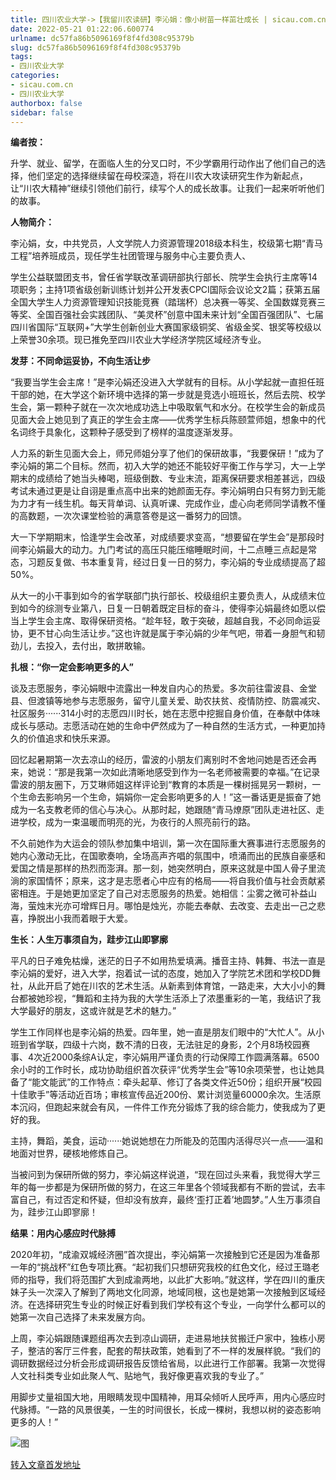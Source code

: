 ```yaml
---
title: 四川农业大学->【我留川农读研】李沁娟：像小树苗一样茁壮成长 | sicau.com.cn
date: 2022-05-21 01:22:06.600774
urlname: dc57fa86b5096169f8f4fd308c95379b
slug: dc57fa86b5096169f8f4fd308c95379b
tags: 
- 四川农业大学
categories:
- sicau.com.cn
- 四川农业大学
authorbox: false
sidebar: false
---
```

**编者按：**

升学、就业、留学，在面临人生的分叉口时，不少学霸用行动作出了他们自己的选择，他们坚定的选择继续留在母校深造，将在川农大攻读研究生作为新起点，让“川农大精神”继续引领他们前行，续写个人的成长故事。让我们一起来听听他们的故事。

**人物简介：**

李沁娟，女，中共党员，人文学院人力资源管理2018级本科生，校级第七期“青马工程”培养班成员，现任学生社团管理与服务中心主要负责人、
<!--more-->
学生公益联盟团支书，曾任省学联改革调研部执行部长、院学生会执行主席等14项职务；主持1项省级创新训练计划并公开发表CPCI国际会议论文2篇；获第五届全国大学生人力资源管理知识技能竞赛（踏瑞杯）总决赛一等奖、全国数媒竞赛三等奖、全国百强社会实践团队、“美灵杯”创意中国未来计划“全国百强团队”、七届四川省国际“互联网+”大学生创新创业大赛国家级铜奖、省级金奖、银奖等校级以上荣誉30余项。现已推免至四川农业大学经济学院区域经济专业。

**发芽：不同命运妥协，不向生活让步**

“我要当学生会主席！”是李沁娟还没进入大学就有的目标。从小学起就一直担任班干部的她，在大学这个新环境中选择的第一步就是竞选小班班长，然后去院、校学生会，第一颗种子就在一次次地成功选上中吸取氧气和水分。在校学生会的新成员见面大会上她见到了真正的学生会主席——优秀学生标兵陈颐萱师姐，想象中的代名词终于具象化，这颗种子感受到了榜样的温度逐渐发芽。

人力系的新生见面大会上，师兄师姐分享了他们的保研故事，“我要保研！”成为了李沁娟的第二个目标。然而，初入大学的她还不能较好平衡工作与学习，大一上学期末的成绩给了她当头棒喝，班级倒数、专业末流，距离保研要求相差甚远，四级考试未通过更是让自诩是重点高中出来的她颜面无存。李沁娟明白只有努力到无能为力才有一线生机。每天背单词、认真听课、完成作业，虚心向老师同学请教不懂的高数题，一次次课堂检验的满意答卷是这一番努力的回馈。

大一下学期期末，恰逢学生会改革，对成绩要求变高，“想要留在学生会”是那段时间李沁娟最大的动力。九门考试的高压只能压缩睡眠时间，十二点睡三点起是常态，习题反复做、书本重复背，经过日复一日的努力，李沁娟的专业成绩提高了超50%。

从大一的小干事到如今的省学联部门执行部长、校级组织主要负责人，从成绩末位到如今的综测专业第八，日复一日朝着既定目标的奋斗，使得李沁娟最终如愿以偿当上学生会主席、取得保研资格。“趁年轻，敢于突破，超越自我，不必同命运妥协，更不甘心向生活让步。”这也许就是属于李沁娟的少年气吧，带着一身胆气和韧劲儿，去投入，去付出，敢拼敢输。

**扎根：“你一定会影响更多的人”**

谈及志愿服务，李沁娟眼中流露出一种发自内心的热爱。多次前往雷波县、金堂县、但渡镇等地参与志愿服务，留守儿童关爱、助农扶贫、疫情防控、防震减灾、社区服务······314小时的志愿四川时长，她在志愿中挖掘自身价值，在奉献中体味成长与感动。志愿活动在她的生命中俨然成为了一种自然的生活方式，一种更加持久的价值追求和快乐来源。

回忆起暑期第一次去凉山的经历，雷波的小朋友们离别时不舍地问她是否还会再来，她说：“那是我第一次如此清晰地感受到作为一名老师被需要的幸福。”在记录雷波的朋友圈下，万艾琳师姐这样评论到“教育的本质是一棵树摇晃另一颗树，一个生命去影响另一个生命，娟娟你一定会影响更多的人！”这一番话更是振奋了她成为一名支教老师的信心与决心。从那时起，她跟随“青马燎原”团队走进社区、走进学校，成为一束温暖而明亮的光，为夜行的人照亮前行的路。

不久前她作为大运会的领队参加集中培训，第一次在国际重大赛事进行志愿服务的她内心激动无比，在国歌奏响，全场高声齐唱的氛围中，喷涌而出的民族自豪感和爱国之情是那样的热烈而澎湃。那一刻，她突然明白，原来这就是中国人骨子里流淌的家国情怀；原来，这才是志愿者心中应有的格局——将自我价值与社会贡献紧密相连。于是她更加坚定了自己对志愿服务的热爱。她相信：尘雾之微可补益山海，萤烛末光亦可增辉日月。哪怕是烛光，亦能去奉献、去改变、去走出一己之悲喜，挣脱出小我而着眼于大爱。

**生长：人生万事须自为，跬步江山即寥廓**

平凡的日子难免枯燥，迷茫的日子不如用热爱填满。播音主持、韩舞、书法一直是李沁娟的爱好，进入大学，抱着试一试的态度，她加入了学院艺术团和学校DD舞社，从此开启了她在川农的艺术生活。从新素到体育馆，一路走来，大大小小的舞台都被她珍视，“舞蹈和主持为我的大学生活添上了浓墨重彩的一笔，我结识了我大学最好的朋友，这或许就是艺术的魅力。”

学生工作同样也是李沁娟的热爱。四年里，她一直是朋友们眼中的“大忙人”。从小班到省学联，四级十六岗，数不清的日夜，无法驻足的身影，2个月8场校园赛事、4次近2000条综A认定，李沁娟用严谨负责的行动保障工作圆满落幕。6500余小时的工作时长，成功协助组织首次获评“优秀学生会”等10余项荣誉，也让她具备了“能文能武”的工作特点：牵头起草、修订了各类文件近50份；组织开展“校园十佳歌手”等活动近百场；审核宣传品近200份、累计浏览量60000余次。生活原本沉闷，但跑起来就会有风，一件件工作充分锻炼了我的综合能力，使我成为了更好的我。

主持，舞蹈，美食，运动······她说她想在力所能及的范围内活得尽兴一点——温和地面对世界，硬核地修炼自己。

当被问到为保研所做的努力，李沁娟这样说道，“现在回过头来看，我觉得大学三年的每一步都是为保研所做的努力，在这三年里各个领域我都有不断的尝试，去丰富自己，有过否定和怀疑，但却没有放弃，最终‘歪打正着’地圆梦。”人生万事须自为，跬步江山即寥廓！

**结果：用内心感应时代脉搏**

2020年初，“成渝双城经济圈”首次提出，李沁娟第一次接触到它还是因为准备那一年的“挑战杯”红色专项比赛。“起初我们只想研究我校的红色文化，经过王璐老师的指导，我们将范围扩大到成渝两地，以此扩大影响。”就这样，学在四川的重庆妹子头一次深入了解到了两地文化同源，地域同根，这也是她第一次接触到区域经济。在选择研究生专业的时候正好看到我们学校有这个专业，一向学什么都可以的她第一次自己选择了未来发展方向。

上周，李沁娟跟随课题组再次去到凉山调研，走进易地扶贫搬迁户家中，独栋小房子，整洁的客厅三件套，配套的帮扶政策，她看到了不一样的发展样貌。“我们的调研数据经过分析会形成调研报告反馈给省局，以此进行工作部署。我第一次觉得人文社科类专业如此聚人气、贴地气，我好像更喜欢我的专业了。”

用脚步丈量祖国大地，用眼睛发现中国精神，用耳朵倾听人民呼声，用内心感应时代脉搏。“一路的风景很美，一生的时间很长，长成一棵树，我想以树的姿态影响更多的人！”

![图](https://news.sicau.edu.cn/__local/7/76/77/04CEE4EF421E03B364E7109A760_F8C4784F_3C687.png)

[转入文章首发地址](https://news.sicau.edu.cn/info/1078/67860.htm)